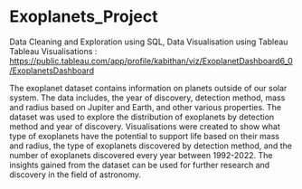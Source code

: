 # Exoplanets_Project
Data Cleaning and Exploration using SQL, Data Visualisation using Tableau
Tableau Visualisations : https://public.tableau.com/app/profile/kabithan/viz/ExoplanetDashboard6_0/ExoplanetsDashboard

The exoplanet dataset contains information on planets outside of our solar system. The data includes, the year of discovery, detection method, mass and radius based on Jupiter and Earth, and other various properties. The dataset was used to explore the distribution of exoplanets by detection method and year of discovery. Visualisations were created to show what type of exoplanets have the potential to support life based on their mass and radius, the type of exoplanets discovered by detection method, and the number of exoplanets discovered every year between 1992-2022. The insights gained from the dataset can be used for further research and discovery in the field of astronomy.
